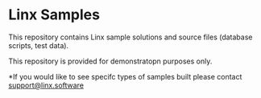 # Linx Samples

This repository contains Linx sample solutions and source files (database scripts, test data). 

This repository is provided for demonstratopn purposes only.

*If you would like to see specifc types of samples built please contact support@linx.software
